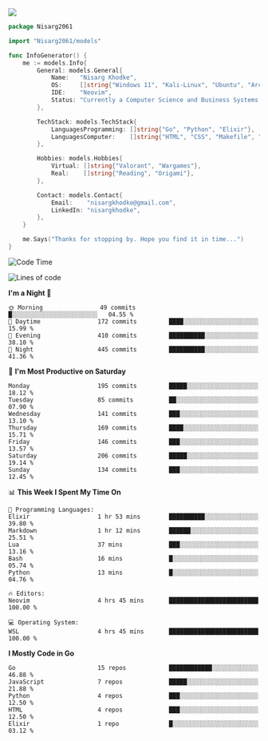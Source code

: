 <!-- Banner -->

<img src="https://i.imgur.com/mz4ym1F.png" style="max-height:550px"/>

<!-- Coded Intro -->

```go
package Nisarg2061

import "Nisarg2061/models"

func InfoGenerator() {
	me := models.Info{
		General: models.General{
			Name:   "Nisarg Khodke",
			OS:     []string{"Windows 11", "Kali-Linux", "Ubuntu", "Arch Linux"},
			IDE:    "Neovim",
			Status: "Currently a Computer Science and Business Systems Student.",
		},

		TechStack: models.TechStack{
			LanguagesProgramming: []string{"Go", "Python", "Elixir"},
			LanguagesComputer:    []string{"HTML", "CSS", "Makefile", "Docker", "YAML", "JSON", "MARKDOWN"},
		},

		Hobbies: models.Hobbies{
			Virtual: []string{"Valorant", "Wargames"},
			Real:    []string{"Reading", "Origami"},
		},

		Contact: models.Contact{
			Email:    "nisargkhodke@gmail.com",
			LinkedIn: "nisargkhodke",
		},
	}

	me.Says("Thanks for stopping by. Hope you find it in time...")
}
```
<!--START_SECTION:waka-->
![Code Time](http://img.shields.io/badge/Code%20Time-16%20hrs%2047%20mins-blue)

![Lines of code](https://img.shields.io/badge/From%20Hello%20World%20I%27ve%20Written-5.8%20million%20lines%20of%20code-blue)

**I'm a Night 🦉** 

```text
🌞 Morning                49 commits          █░░░░░░░░░░░░░░░░░░░░░░░░   04.55 % 
🌆 Daytime                172 commits         ████░░░░░░░░░░░░░░░░░░░░░   15.99 % 
🌃 Evening                410 commits         ██████████░░░░░░░░░░░░░░░   38.10 % 
🌙 Night                  445 commits         ██████████░░░░░░░░░░░░░░░   41.36 % 
```
📅 **I'm Most Productive on Saturday** 

```text
Monday                   195 commits         █████░░░░░░░░░░░░░░░░░░░░   18.12 % 
Tuesday                  85 commits          ██░░░░░░░░░░░░░░░░░░░░░░░   07.90 % 
Wednesday                141 commits         ███░░░░░░░░░░░░░░░░░░░░░░   13.10 % 
Thursday                 169 commits         ████░░░░░░░░░░░░░░░░░░░░░   15.71 % 
Friday                   146 commits         ███░░░░░░░░░░░░░░░░░░░░░░   13.57 % 
Saturday                 206 commits         █████░░░░░░░░░░░░░░░░░░░░   19.14 % 
Sunday                   134 commits         ███░░░░░░░░░░░░░░░░░░░░░░   12.45 % 
```


📊 **This Week I Spent My Time On** 

```text
💬 Programming Languages: 
Elixir                   1 hr 53 mins        ██████████░░░░░░░░░░░░░░░   39.80 % 
Markdown                 1 hr 12 mins        ██████░░░░░░░░░░░░░░░░░░░   25.51 % 
Lua                      37 mins             ███░░░░░░░░░░░░░░░░░░░░░░   13.16 % 
Bash                     16 mins             █░░░░░░░░░░░░░░░░░░░░░░░░   05.74 % 
Python                   13 mins             █░░░░░░░░░░░░░░░░░░░░░░░░   04.76 % 

🔥 Editors: 
Neovim                   4 hrs 45 mins       █████████████████████████   100.00 % 

💻 Operating System: 
WSL                      4 hrs 45 mins       █████████████████████████   100.00 % 
```

**I Mostly Code in Go** 

```text
Go                       15 repos            ████████████░░░░░░░░░░░░░   46.88 % 
JavaScript               7 repos             █████░░░░░░░░░░░░░░░░░░░░   21.88 % 
Python                   4 repos             ███░░░░░░░░░░░░░░░░░░░░░░   12.50 % 
HTML                     4 repos             ███░░░░░░░░░░░░░░░░░░░░░░   12.50 % 
Elixir                   1 repo              █░░░░░░░░░░░░░░░░░░░░░░░░   03.12 % 
```




<!--END_SECTION:waka-->
